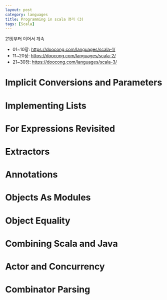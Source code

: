 ```yaml
---
layout: post
category: languages
title: Programming in scala 정리 (3)
tags: [Scala]
---
```


<style>
  body{counter-reset: section 20}
  div.post-body h1:before{
    counter-increment: section;
    content: counter(section) ". ";
  }
</style>

21장부터 이어서 계속

- 01~10장: <https://doocong.com/languages/scala-1/>
- 11~20장: <https://doocong.com/languages/scala-2/>
- 21~30장: <https://doocong.com/languages/scala-3/>

# Implicit Conversions and Parameters

# Implementing Lists

# For Expressions Revisited

# Extractors

# Annotations

# Objects As Modules

# Object Equality

# Combining Scala and Java

# Actor and Concurrency

# Combinator Parsing

